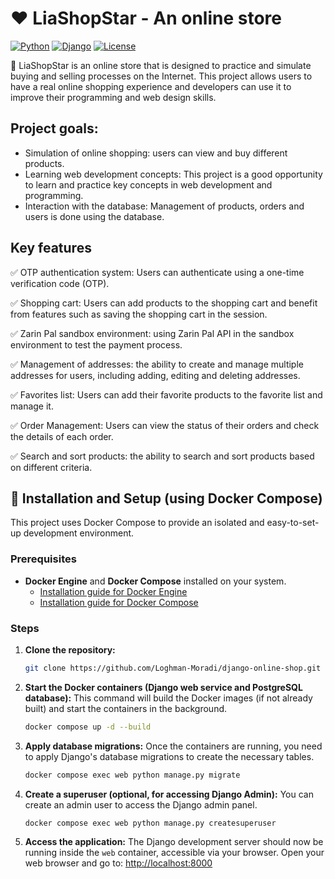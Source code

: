 # :hearts: LiaShopStar - An online store
[![Python](https://img.shields.io/badge/Python-3.12+-blue.svg)](https://python.org)
[![Django](https://img.shields.io/badge/Django-5.1-green.svg)](https://djangoproject.com)
[![License](https://img.shields.io/badge/License-MIT-red.svg)](LICENSE)

:page_with_curl: LiaShopStar is an online store that is designed to practice and simulate buying and selling processes on the Internet.
This project allows users to have a real online shopping experience and developers can use it to improve their programming and web design skills.

## Project goals:
- Simulation of online shopping: users can view and buy different products.
- Learning web development concepts: This project is a good opportunity to learn and practice key concepts in web development and programming.
- Interaction with the database: Management of products, orders and users is done using the database.

## Key features

:white_check_mark: OTP authentication system: Users can authenticate using a one-time verification code (OTP).

:white_check_mark: Shopping cart: Users can add products to the shopping cart and benefit from features such as saving the shopping cart in the session.

:white_check_mark: Zarin Pal sandbox environment: using Zarin Pal API in the sandbox environment to test the payment process.

:white_check_mark: Management of addresses: the ability to create and manage multiple addresses for users, including adding, editing and deleting addresses.

:white_check_mark: Favorites list: Users can add their favorite products to the favorite list and manage it.

:white_check_mark: Order Management: Users can view the status of their orders and check the details of each order.

:white_check_mark: Search and sort products: the ability to search and sort products based on different criteria.

## :wrench: Installation and Setup (using Docker Compose)

This project uses Docker Compose to provide an isolated and easy-to-set-up development environment.

### Prerequisites

* **Docker Engine** and **Docker Compose** installed on your system.
    * [Installation guide for Docker Engine](https://docs.docker.com/engine/install/)
    * [Installation guide for Docker Compose](https://docs.docker.com/compose/install/)

### Steps

1.  **Clone the repository:**
    ```bash
    git clone https://github.com/Loghman-Moradi/django-online-shop.git
    ```

2.  **Start the Docker containers (Django web service and PostgreSQL database):**
    This command will build the Docker images (if not already built) and start the containers in the background.
    ```bash
    docker compose up -d --build
    ```

3.  **Apply database migrations:**
    Once the containers are running, you need to apply Django's database migrations to create the necessary tables.
    ```bash
    docker compose exec web python manage.py migrate
    ```

4.  **Create a superuser (optional, for accessing Django Admin):**
    You can create an admin user to access the Django admin panel.
    ```bash
    docker compose exec web python manage.py createsuperuser
    ```

5.  **Access the application:**
    The Django development server should now be running inside the `web` container, accessible via your browser.
    Open your web browser and go to:
    [http://localhost:8000](http://localhost:8000)


